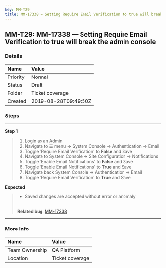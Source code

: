 ```yaml
---
key: MM-T29
title: MM-17338 — Setting Require Email Verification to true will break the admin console
---
```


## MM-T29: MM-17338 — Setting Require Email Verification to true will break the admin console

### Details

| Name     | Value                |
| :------- | :------------------- |
| Priority | Normal               |
| Status   | Draft                |
| Folder   | Ticket coverage      |
| Created  | 2019-08-28T09:49:50Z |

### Steps

<hr/>

**Step 1**

> <article><ol><li>Login as an Admin</li><li>Navigate to ☰ menu → System Console → Authentication → Email</li><li>Toggle 'Require Email Verification' to <strong>False</strong> and Save</li><li>Navigate to System Console → Site Configuration → Notifications</li><li>Toggle 'Enable Email Notifications' to <strong>False</strong> and Save</li><li>Toggle 'Enable Email Notifications' to <strong>True</strong> and Save</li><li>Navigate back System Console → Authentication → Email</li><li>Toggle 'Require Email Verification' to <strong>True</strong> and Save</li></ol></article>

**Expected**

> <article><ul><li>Saved changes are accepted without error or anomaly</li></ul><br><strong>Related bug</strong>: <a href="https://mattermost.atlassian.net/browse/MM-17338" rel="noopener noreferrer" target="_blank">MM-17338</a></article>

<hr/>

### More Info

| Name           | Value           |
| :------------- | :-------------- |
| Team Ownership | QA Platform     |
| Location       | Ticket coverage |
